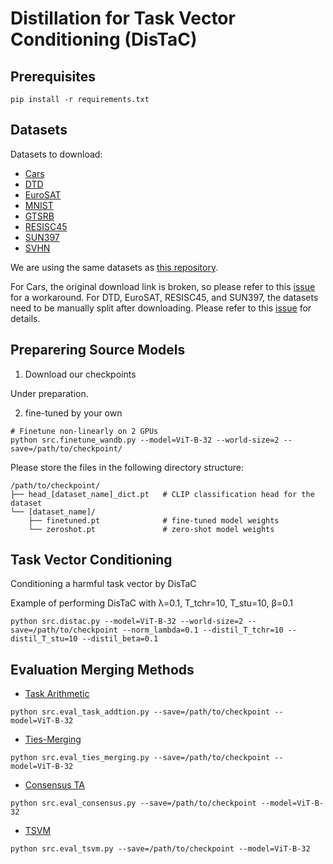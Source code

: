 # Distillation for Task Vector Conditioning (DisTaC)

## Prerequisites

```
pip install -r requirements.txt
```

## Datasets

Datasets to download:
- [Cars](https://www.cv-foundation.org/openaccess/content_iccv_workshops_2013/W19/html/Krause_3D_Object_Representations_2013_ICCV_paper.html)
- [DTD](https://openaccess.thecvf.com/content_cvpr_2014/html/Cimpoi_Describing_Textures_in_2014_CVPR_paper.html)
- [EuroSAT](https://ieeexplore.ieee.org/abstract/document/8736785)
- [MNIST](https://yann.lecun.com/exdb/mnist/)
- [GTSRB](https://ieeexplore.ieee.org/abstract/document/6033395?casa_token=MLJHRCUz8OIAAAAA:9ZMwyQ50HzTzmSkEN1_HBYOFNzPazeKICIKKd3t6g-VgtGc5c7U5tphTVEykAsbcViJUXYFr7UcE)
- [RESISC45](https://ieeexplore.ieee.org/abstract/document/7891544?casa_token=ZOFbRb8TSDUAAAAA:83ANrYS19nlCWRtLylfeuqD3akKWlSeGE86H0gTFcQkRlENegFj9Brgt-dSBDl_MUcZiUPpdcljp)
- [SUN397](https://link.springer.com/article/10.1007/s11263-014-0748-y)
- [SVHN](https://research.google/pubs/reading-digits-in-natural-images-with-unsupervised-feature-learning/)

We are using the same datasets as [this repository](https://github.com/mlfoundations/task_vectors).

For Cars, the original download link is broken, so please refer to this [issue](https://github.com/pytorch/vision/issues/7545) for a workaround. For DTD, EuroSAT, RESISC45, and SUN397, the datasets need to be manually split after downloading. Please refer to this [issue](https://github.com/mlfoundations/task_vectors/issues/1) for details.

## Preparering Source Models
1. Download our checkpoints

Under preparation.

2. fine-tuned by your own

```
# Finetune non-linearly on 2 GPUs
python src.finetune_wandb.py --model=ViT-B-32 --world-size=2 --save=/path/to/checkpoint/
```

Please store the files in the following directory structure:

```
/path/to/checkpoint/
├── head_[dataset_name]_dict.pt   # CLIP classification head for the dataset
└── [dataset_name]/
    ├── finetuned.pt              # fine-tuned model weights
    └── zeroshot.pt               # zero-shot model weights
```

## Task Vector Conditioning
Conditioning a harmful task vector by DisTaC

Example of performing DisTaC with λ=0.1, T_tchr=10, T_stu=10, β=0.1
```
python src.distac.py --model=ViT-B-32 --world-size=2 --save=/path/to/checkpoint --norm_lambda=0.1 --distil_T_tchr=10 --distil_T_stu=10 --distil_beta=0.1
```

## Evaluation Merging Methods
- [Task Arithmetic](https://arxiv.org/abs/2212.04089)
```
python src.eval_task_addtion.py --save=/path/to/checkpoint --model=ViT-B-32
```

- [Ties-Merging](https://arxiv.org/abs/2306.01708)
```
python src.eval_ties_merging.py --save=/path/to/checkpoint --model=ViT-B-32
```

- [Consensus TA](https://arxiv.org/pdf/2405.07813)
```
python src.eval_consensus.py --save=/path/to/checkpoint --model=ViT-B-32
```

- [TSVM](https://arxiv.org/abs/2412.00081)
```
python src.eval_tsvm.py --save=/path/to/checkpoint --model=ViT-B-32
```